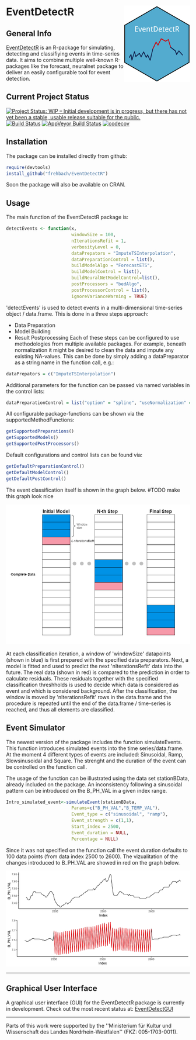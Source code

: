 # EventDetectR <img src="man/figures/eventdetectr-logo.png" align="right" width="181" height="209" alt="EventDetectR Logo" />
## General Info
[EventDetectR](https://frehbach.github.io/EventDetectR/) is an R-package for simulating, detecting and classifiying events in time-series data.
It aims to combine multiple well-known R-packages like the forecast, neuralnet package to deliver an easily configurable tool for event detection.

## Current Project Status
<a href="http://www.repostatus.org/#wip"><img src="http://www.repostatus.org/badges/latest/wip.svg" alt="Project Status: WIP – Initial development is in progress, but there has not yet been a stable, usable release suitable for the public." /></a>
[![Build Status](https://travis-ci.org/frehbach/EventDetectR.svg?branch=master)](https://travis-ci.org/frehbach/EventDetectR)
[![AppVeyor Build Status](https://ci.appveyor.com/api/projects/status/github/frehbach/EventDetectR?branch=master&svg=true)](https://ci.appveyor.com/project/frehbach/EventDetectR)
[![codecov](https://codecov.io/gh/frehbach/EventDetectR/branch/master/graph/badge.svg)](https://codecov.io/gh/frehbach/EventDetectR)

## Installation
The package can be installed directly from github:

```R
require(devtools)
install_github("frehbach/EventDetectR")
```

Soon the package will also be available on CRAN.

## Usage
The main function of the EventDetectR package is:

```R
detectEvents <- function(x,
                         windowSize = 100,
                         nIterationsRefit = 1,
                         verbosityLevel = 0,
                         dataPrepators = "ImputeTSInterpolation",
                         dataPreparationControl = list(),
                         buildModelAlgo = "ForecastETS",
                         buildModelControl = list(),
                         buildNeuralNetModelControl=list(),
                         postProcessors = "bedAlgo",
                         postProcessorControl = list(),
                         ignoreVarianceWarning = TRUE)
```

'detectEvents' is used to detect events in a multi-dimensional time-series object / data.frame. 
This is done in a three steps approach:
  - Data Preparation
  - Model Building
  - Result Postprocessing
Each of these steps can be configured to use methodologies from multiple available packages.
For example, beneath normalization it might be desired to clean the data and impute any existing NA-values.
This can be done by simply adding a dataPreparator as a string name in the function call, e.g.:

```R
dataPrepators = c("ImputeTSInterpolation")
```

Additional parameters for the function can be passed via named variables in the control lists:
```R
dataPreparationControl = list("option" = "spline", "useNormalization" = FALSE)
```

All configurable package-functions can be shown via the supportedMethodFunctions:
```R
getSupportedPreparations()
getSupportedModels()
getSupportedPostProcessors()
```

Default configurations and control lists can be found via:
```R
getDefaultPreparationControl()
getDefaultModelControl()
getDefaultPostControl()
```

The event classification itself is shown in the graph below. #TODO make this graph look nice

![Alt text](doc/Ver2_windowimage.png?raw=true "detectEvents.R")

At each classification iteration, a window of 'windowSize' datapoints (shown in blue) is first prepared with the specified data preparators. Next, a model is fitted and used to predict the next 'nIterationsRefit' data into the future. The real data (shown in red) is compared to the prediction in order to calculate residuals. These residuals together with the specified classification threshholds is used to decide which data is considered as event and which is considered background. After the classification, the window is moved by 'nIterationsRefit' rows in the data.frame and the procedure is repeated until the end of the data.frame / time-series is reached, and thus all elements are classified.

## Event Simulator

The newest version of the package includes the function simulateEvents. This function introduces simulated events into the time series/data.frame. At the moment 4 different types of events are included: Sinusoidal, Ramp, Slowsinusoidal and Square. The strenght and the duration of the event can be controlled on the function call.

The usage of the function can be illustrated using the data set stationBData, already included on the package. An inconsistency following a sinusoidal pattern can be introduced on the B_PH_VAL in a given index range.  

```R
Intro_simulated_event<-simulateEvent(stationBData,
                         Params=c("B_PH_VAL","B_TEMP_VAL"),
                         Event_type = c("sinusoidal", "ramp"),
                         Event_strength = c(1,1),
                         Start_index = 2500,
                         Event_duration = NULL,
                         Percentage = NULL)
```
Since it was not specified on the function call the event duration defaults to 100 data points (from data index 2500 to 2600). The vizualitation of the changes introduced to B_PH_VAL are showed in red on the graph below.

![Alt text](doc/simulated_event.png?raw=true "Title")                        

-------------

## Graphical User Interface
A graphical user interface (GUI) for the EventDetectR package is currently in development. 
Check out the most recent status at: [EventDetectGUI](https://github.com/frehbach/EventDetectGUI)

-------------

Parts of this work were supported by the ''Ministerium für Kultur und Wissenschaft des Landes Nordrhein-Westfalen'' (FKZ: 005-1703-0011).

